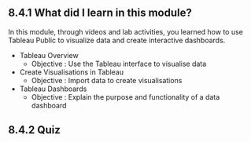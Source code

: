 ## 8.4.1 What did I learn in this module?
In this module, through videos and lab activities, you learned how to use Tableau Public to visualize data and create interactive dashboards.

- Tableau Overview
    - Objective : Use the Tableau interface to visualise data
- Create Visualisations in Tableau
    - Objective : Import data to create visualisations
- Tableau Dashboards
    - Objective : Explain the purpose and functionality of a data dashboard

## 8.4.2 Quiz

<br/>